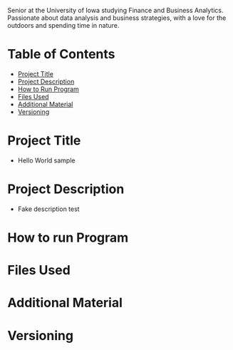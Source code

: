 Senior at the University of Iowa studying Finance and Business Analytics. Passionate about data analysis and business strategies, with a love for the outdoors and spending time in nature.
# Table of Contents
- [Project Title](#project-title)
- [Project Description](#project-description)
- [How to Run Program](#how-to-run-program)
- [Files Used](#files-used)
- [Additional Material](#additional-material)
- [Versioning](#versioning)
# Project Title
- Hello World sample
# Project Description
- Fake description test
# How to run Program
# Files Used
# Additional Material
# Versioning

